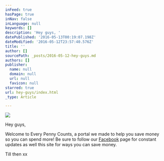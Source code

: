 ```yaml
---
inFeed: true
hasPage: true
inNav: false
inLanguage: null
keywords: []
description: 'Hey guys, '
datePublished: '2016-05-13T00:19:07.198Z'
dateModified: '2016-05-12T23:57:40.576Z'
title: ''
author: []
sourcePath: _posts/2016-05-12-hey-guys.md
authors: []
publisher:
  name: null
  domain: null
  url: null
  favicon: null
starred: true
url: hey-guys/index.html
_type: Article

---
```

![](https://the-grid-user-content.s3-us-west-2.amazonaws.com/a398ace5-ff71-433a-a2ba-5decf4ab8454.jpg)

Hey guys, 

Welcome to Every Penny Counts, a portal we made to help you save money so you can spend more! Be sure to follow our [Facebook][0] page for constant updates as well this site for ways you can save money. 

Till then xx

[0]: null